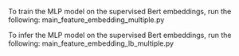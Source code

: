 To train the MLP model on the supervised Bert embeddings, run the following:
main_feature_embedding_multiple.py

To infer the MLP model on the supervised Bert embeddings, run the following:
main_feature_embedding_lb_multiple.py
